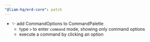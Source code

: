 ```yaml
---
"@liam-hq/erd-core": patch
---
```


- ✨ add CommandOptions to CommandPalette
  - type `>` to enter `command` mode, showing only command options
  - execute a command by clicking an option

